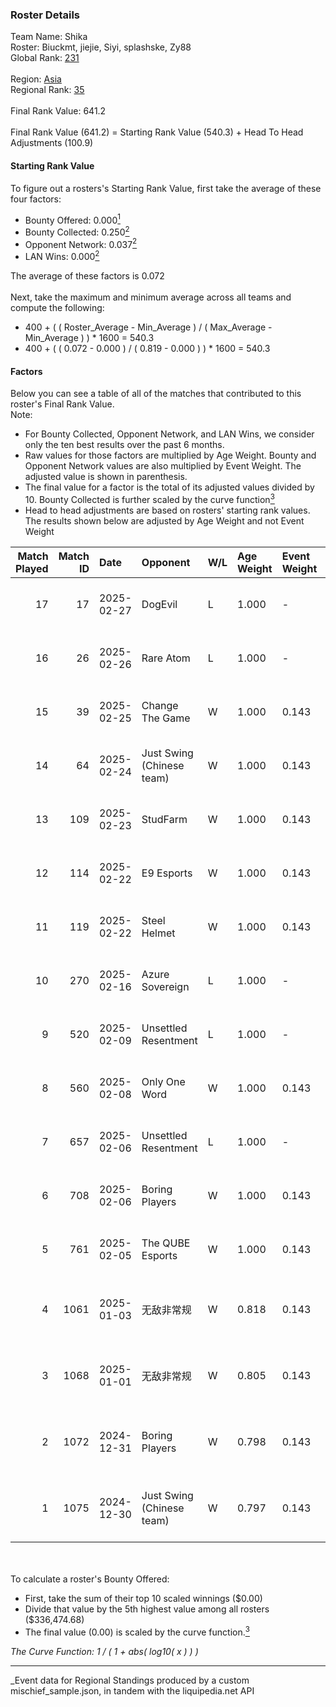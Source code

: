 ### Roster Details<br />
Team Name: Shika<br />
Roster: Biuckmt, jiejie, Siyi, splashske, Zy88<br />
Global Rank: [231](../../standings_global_2025_03_01.md)<br />
<br />
Region: [Asia]( ../../standings_asia_2025_03_01.md)<br />
Regional Rank: [35]( ../../standings_asia_2025_03_01.md)<br />
<br />
Final Rank Value:  641.2<br />
<br />
Final Rank Value (641.2) = Starting Rank Value (540.3) + Head To Head Adjustments (100.9)<br />

#### Starting Rank Value<br />
To figure out a rosters's Starting Rank Value, first take the average of these four factors:<br />
- Bounty Offered: 0.000[<sup>1</sup>](#table2)
- Bounty Collected: 0.250[<sup>2</sup>](#table1)
- Opponent Network: 0.037[<sup>2</sup>](#table1)
- LAN Wins: 0.000[<sup>2</sup>](#table1)

The average of these factors is 0.072<br />
<br />
Next, take the maximum and minimum average across all teams and compute the following:<br />
- 400 + ( ( Roster_Average - Min_Average ) / ( Max_Average - Min_Average ) ) * 1600 = 540.3
- 400 + ( ( 0.072 - 0.000 ) / ( 0.819 - 0.000 ) ) * 1600 = 540.3


#### Factors<br />
Below you can see a table of all of the matches that contributed to this roster's Final Rank Value.<br />
Note:<br />

- For Bounty Collected, Opponent Network, and LAN Wins, we consider only the ten best results over the past 6 months.
- Raw values for those factors are multiplied by Age Weight. Bounty and Opponent Network values are also multiplied by Event Weight. The adjusted value is shown in parenthesis.
- The final value for a factor is the total of its adjusted values divided by 10. Bounty Collected is further scaled by the curve function[<sup>3</sup>](#curveFunction)
- Head to head adjustments are based on rosters' starting rank values. The results shown below are adjusted by Age Weight and not Event Weight
<span id="table1"></span><br />


| Match Played | Match ID | Date       | Opponent                  | W/L | Age Weight | Event Weight | Bounty Collected | Opponent Network | LAN Wins  | H2H Adj. | Roster                                 |
| -: | -: | :- | :- | :- | :- | :- | :- | :- | :- | -: | :- |
|           17 |       17 | 2025-02-27 | DogEvil                   | L   | 1.000      | -            | -                | -                | -         |    -6.53 | Biuckmt, jiejie, Siyi, splashske, Zy88 |
|           16 |       26 | 2025-02-26 | Rare Atom                 | L   | 1.000      | -            | -                | -                | -         |    -3.51 | Biuckmt, jiejie, Siyi, splashske, Zy88 |
|           15 |       39 | 2025-02-25 | Change The Game           | W   | 1.000      | 0.143        | 0.061 (0.009)    | 0.263 (0.038)    | 0 (0.000) |    18.98 | Biuckmt, jiejie, Siyi, splashske, Zy88 |
|           14 |       64 | 2025-02-24 | Just Swing (Chinese team) | W   | 1.000      | 0.143        | 0.005 (0.001)    | 0.451 (0.064)    | 0 (0.000) |    16.88 | Biuckmt, jiejie, Siyi, splashske, Zy88 |
|           13 |      109 | 2025-02-23 | StudFarm                  | W   | 1.000      | 0.143        | 0.000 (0.000)    | 0.111 (0.016)    | 0 (0.000) |     7.94 | Biuckmt, jiejie, Siyi, splashske, Zy88 |
|           12 |      114 | 2025-02-22 | E9 Esports                | W   | 1.000      | 0.143        | 0.000 (0.000)    | -                | 0 (0.000) |     9.61 | Biuckmt, jiejie, Siyi, splashske, Zy88 |
|           11 |      119 | 2025-02-22 | Steel Helmet              | W   | 1.000      | 0.143        | 0.000 (0.000)    | 0.155 (0.022)    | 0 (0.000) |    14.38 | Biuckmt, jiejie, Siyi, splashske, Zy88 |
|           10 |      270 | 2025-02-16 | Azure Sovereign           | L   | 1.000      | -            | -                | -                | -         |   -23.10 | Biuckmt, NARONE, S1kura, Siyi, Zy88    |
|            9 |      520 | 2025-02-09 | Unsettled Resentment      | L   | 1.000      | -            | -                | -                | -         |    -7.80 | Biuckmt, jiejie, S1kura, Siyi, Zy88    |
|            8 |      560 | 2025-02-08 | Only One Word             | W   | 1.000      | 0.143        | 0.001 (0.000)    | 0.216 (0.031)    | 0 (0.000) |    16.38 | Biuckmt, jiejie, S1kura, Siyi, Zy88    |
|            7 |      657 | 2025-02-06 | Unsettled Resentment      | L   | 1.000      | -            | -                | -                | -         |    -7.40 | Biuckmt, jiejie, S1kura, Siyi, Zy88    |
|            6 |      708 | 2025-02-06 | Boring Players            | W   | 1.000      | 0.143        | 0.000 (0.000)    | 0.455 (0.065)    | 0 (0.000) |    12.53 | Biuckmt, jiejie, S1kura, Siyi, Zy88    |
|            5 |      761 | 2025-02-05 | The QUBE Esports          | W   | 1.000      | 0.143        | 0.000 (0.000)    | -                | 0 (0.000) |     7.98 | Biuckmt, jiejie, S1kura, Siyi, Zy88    |
|            4 |     1061 | 2025-01-03 | 无敌非常规                     | W   | 0.818      | 0.143        | 0.000 (0.000)    | 0.134 (0.016)    | 0 (0.000) |     7.68 | Biuckmt, FIOURN, jiejie, NARONE, Zy88  |
|            3 |     1068 | 2025-01-01 | 无敌非常规                     | W   | 0.805      | 0.143        | -                | 0.134 (0.015)    | 0 (0.000) |     7.64 | Biuckmt, FIOURN, jiejie, NARONE, Zy88  |
|            2 |     1072 | 2024-12-31 | Boring Players            | W   | 0.798      | 0.143        | -                | 0.455 (0.052)    | -         |    11.31 | Biuckmt, FIOURN, jiejie, NARONE, Zy88  |
|            1 |     1075 | 2024-12-30 | Just Swing (Chinese team) | W   | 0.797      | 0.143        | 0.005 (0.001)    | 0.451 (0.051)    | -         |    17.95 | Biuckmt, FIOURN, jiejie, NARONE, Zy88  |

<br />
<span id="table2"></span><br />
To calculate a roster's Bounty Offered:<br />

- First, take the sum of their top 10 scaled winnings ($0.00)
- Divide that value by the 5th highest value among all rosters ($336,474.68)
- The final value (0.00) is scaled by the curve function.[<sup>3</sup>](#curveFunction)

<span id="curveFunction"></span>_The Curve Function: 1 / ( 1 + abs( log10( x ) ) )_<br />

---
_Event data for Regional Standings produced by a custom mischief_sample.json, in tandem with the liquipedia.net API<br />
